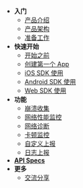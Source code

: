 - **入门**
  - [产品介绍](/getstarted/intro)
  - [产品架构](/getstarted/arch)
  - [准备工作](/getstarted/ready)
- **快速开始**
  - [开始之前](/quickstart/prerequisite)
  - [创建第一个 App](/quickstart/init)
  - [iOS SDK 使用](/quickstart/objc-sdk)
  - [Android SDK 使用](/quickstart/android-sdk)
  - [Web SDK 使用](/quickstart/web-sdk)
- **功能**
  - [崩溃收集](/features/crash)
  - [网络性能监控](/features/httpmonitor)
  - [网络诊断](/features/netdiag)
  - [卡顿监控](/features/lag)
  - [自定义上报](/features/udf)
  - [日志上报](/features/logger)
- [**API Specs**](api/spec)
- **更多**
  - [交流分享](/links/sharing)

